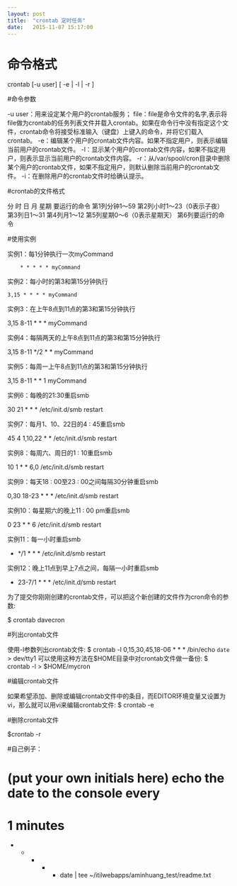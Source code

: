 ```yaml
---
layout: post
title:  "crontab 定时任务"
date:   2015-11-07 15:17:00
---
```


# 命令格式

crontab [-u user] [ -e | -l | -r ]



#命令参数

-u user：用来设定某个用户的crontab服务；
file：file是命令文件的名字,表示将file做为crontab的任务列表文件并载入crontab。如果在命令行中没有指定这个文件，crontab命令将接受标准输入（键盘）上键入的命令，并将它们载入crontab。
-e：编辑某个用户的crontab文件内容。如果不指定用户，则表示编辑当前用户的crontab文件。
-l：显示某个用户的crontab文件内容，如果不指定用户，则表示显示当前用户的crontab文件内容。
-r：从/var/spool/cron目录中删除某个用户的crontab文件，如果不指定用户，则默认删除当前用户的crontab文件。
-i：在删除用户的crontab文件时给确认提示。


#crontab的文件格式

分 时 日 月 星期 要运行的命令
第1列分钟1～59
第2列小时1～23（0表示子夜）
第3列日1～31
第4列月1～12
第5列星期0～6（0表示星期天）
第6列要运行的命令

#使用实例

实例1：每1分钟执行一次myCommand
```
    * * * * * myCommand
```

实例2：每小时的第3和第15分钟执行

    3,15 * * * * myCommand


实例3：在上午8点到11点的第3和第15分钟执行

3,15 8-11 * * * myCommand


实例4：每隔两天的上午8点到11点的第3和第15分钟执行

3,15 8-11 */2  *  * myCommand


实例5：每周一上午8点到11点的第3和第15分钟执行

3,15 8-11 * * 1 myCommand


实例6：每晚的21:30重启smb

30 21 * * * /etc/init.d/smb restart


实例7：每月1、10、22日的4 : 45重启smb

45 4 1,10,22 * * /etc/init.d/smb restart


实例8：每周六、周日的1 : 10重启smb

10 1 * * 6,0 /etc/init.d/smb restart


实例9：每天18 : 00至23 : 00之间每隔30分钟重启smb

0,30 18-23 * * * /etc/init.d/smb restart


实例10：每星期六的晚上11 : 00 pm重启smb

0 23 * * 6 /etc/init.d/smb restart


实例11：每一小时重启smb

* */1 * * * /etc/init.d/smb restart


实例12：晚上11点到早上7点之间，每隔一小时重启smb

* 23-7/1 * * * /etc/init.d/smb restart


为了提交你刚刚创建的crontab文件，可以把这个新创建的文件作为cron命令的参数:

$ crontab davecron


#列出crontab文件

使用-l参数列出crontab文件:
$ crontab -l
0,15,30,45,18-06 * * * /bin/echo `date` > dev/tty1
可以使用这种方法在$HOME目录中对crontab文件做一备份:
$ crontab -l > $HOME/mycron


#编辑crontab文件

如果希望添加、删除或编辑crontab文件中的条目，而EDITOR环境变量又设置为vi，那么就可以用vi来编辑crontab文件:
$ crontab -e


#删除crontab文件

$crontab -r



#自己例子：

# (put your own initials here) echo the date to the console every
# 1 minutes
* * * * * date | tee ~/itilwebapps/aminhuang_test/readme.txt
